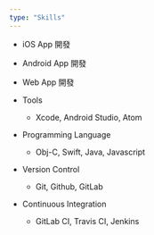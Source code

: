 ```yaml
---
type: "Skills"
---
```


- iOS App 開發
- Android App 開發
- Web App 開發

- Tools
    - Xcode, Android Studio, Atom
- Programming Language
    - Obj-C, Swift, Java, Javascript
- Version Control
    - Git, Github, GitLab
- Continuous Integration
    - GitLab CI, Travis CI, Jenkins

